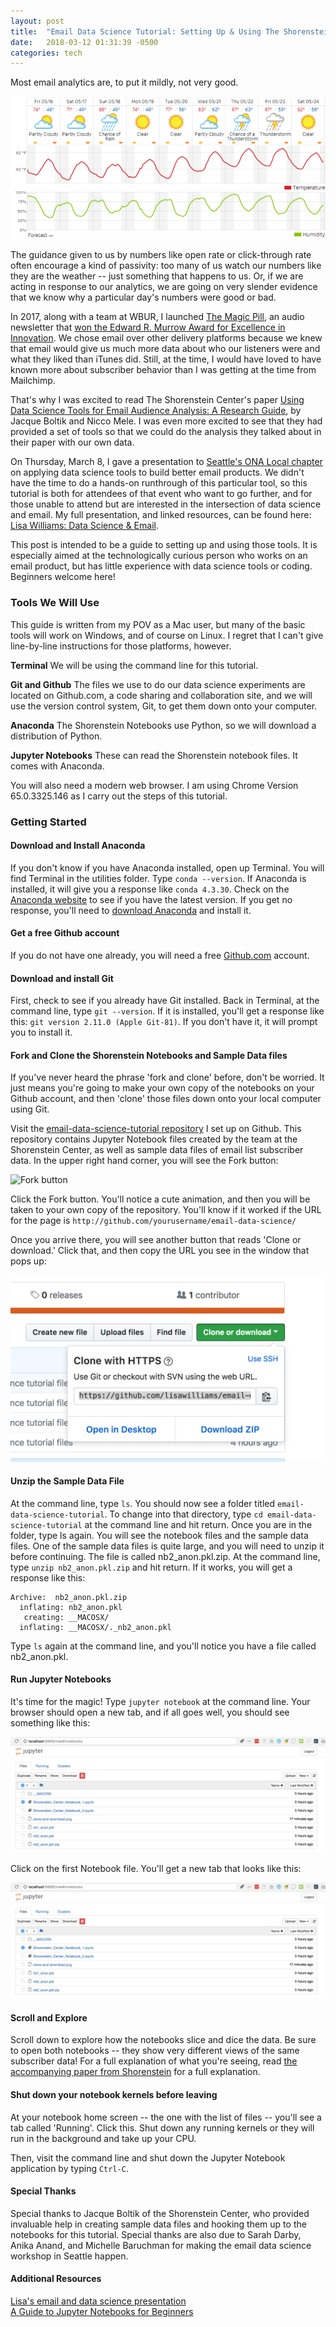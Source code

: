 ```yaml
---
layout: post
title:  "Email Data Science Tutorial: Setting Up & Using The Shorenstein Notebooks"
date:   2018-03-12 01:31:39 -0500
categories: tech
---
```


Most email analytics are, to put it mildly, not very good.

![weather](https://raw.githubusercontent.com/lisawilliams/email/gh-pages/analytics-email-weather.png)

The guidance given to us by numbers like open rate or click-through rate often encourage a kind of passivity: too many of us watch our numbers like they are the weather -- just something that happens to us.  Or, if we are acting in response to our analytics, we are going on very slender evidence that we know why a particular day's numbers were good or bad.

In 2017, along with a team at WBUR, I launched [The Magic Pill](http://www.wbur.org/magicpill), an audio newsletter that [won the Edward R. Murrow Award for Excellence in Innovation](http://legacy.wbur.org/about/blog/2017/04/25/wbur-receives-10-regional-edward-r-murrow-awards-from-the-rtdna). We chose email over other delivery platforms because we knew that email would give us much more data about who our listeners were and what they liked than iTunes did. Still, at the time, I would have loved to have known more about subscriber behavior than I was getting at the time from Mailchimp.

That's why I was excited to read The Shorenstein Center's paper [Using Data Science Tools for Email Audience Analysis: A Research Guide](https://shorensteincenter.org/wp-content/uploads/2017/10/Data-Science-Tools-for-Email-Analysis-Research-Guide.pdf?x78124), by Jacque Boltik and Nicco Mele. I was even more excited to see that they had provided a set of tools so that we could do the analysis they talked about in their paper with our own data.

On Thursday, March 8, I gave a presentation to [Seattle's ONA Local chapter](https://journalists.org/local/seattle/) on applying data science tools to build better email products. We didn't have the time to do a hands-on runthrough of this particular tool, so this tutorial is both for attendees of that event who want to go further, and for those unable to attend but are interested in the intersection of data science and email. My full presentation, and linked resources, can be found here: [Lisa Williams: Data Science & Email](http://lisawilliams.github.io/email/).

This post is intended to be a guide to setting up and using those tools. It is especially aimed at the technologically curious person who works on an email product, but has little experience with data science tools or coding. Beginners welcome here!

### Tools We Will Use

This guide is written from my POV as a Mac user, but many of the basic tools will work on Windows, and of course on Linux. I regret that I can't give line-by-line instructions for those platforms, however.

**Terminal** We will be using the command line for this tutorial.

**Git and Github** The files we use to do our data science experiments are located on Github.com, a code sharing and collaboration site, and we will use the version control system, Git, to get them down onto your computer.

**Anaconda** The Shorenstein Notebooks use Python, so we will download a distribution of Python.

**Jupyter Notebooks** These can read the Shorenstein notebook files. It comes with Anaconda.

You will also need a modern web browser. I am using Chrome Version 65.0.3325.146 as I carry out the steps of this tutorial.

### Getting Started

#### Download and Install Anaconda

If you don't know if you have Anaconda installed, open up Terminal. You will find Terminal in the utilities folder. Type `conda --version`. If Anaconda is installed, it will give you a response like `conda 4.3.30`. Check on the [Anaconda website](https://www.anaconda.com/download/#macos) to see if you have the latest version. If you get no response, you'll need to [download Anaconda](https://www.anaconda.com/download/#macos) and install it.

#### Get a free Github account

If you do not have one already, you will need a free [Github.com](https://www.github.com) account.

#### Download and install Git

First, check to see if you already have Git installed. Back in Terminal, at the command line, type `git --version`. If it is installed, you'll get a response like this: `git version 2.11.0 (Apple Git-81)`. If you don't have it, it will prompt you to install it.

#### Fork and Clone the Shorenstein Notebooks and Sample Data files

If you've never heard the phrase 'fork and clone' before, don't be worried. It just means you're going to make your own copy of the notebooks on your Github account, and then 'clone' those files down onto your local computer using Git.

Visit the [email-data-science-tutorial repository](https://github.com/lisawilliams/email-data-science-tutorial) I set up on Github. This repository contains Jupyter Notebook files created by the team at the Shorenstein Center, as well as sample data files of email list subscriber data. In the upper right hand corner, you will see the Fork button:

![Fork button](https://git-scm.com/book/en/v2/images/forkbutton.png)

Click the Fork button. You'll notice a cute animation, and then you will be taken to your own copy of the repository. You'll know if it worked if the URL for the page is `http://github.com/yourusername/email-data-science/`

Once you arrive there, you will see another button that reads 'Clone or download.' Click that, and then copy the URL you see in the window that pops up:

![Clone and download from Github](https://raw.githubusercontent.com/lisawilliams/email-data-science-tutorial/master/clone-and-download.png)

#### Unzip the Sample Data File

At the command line, type `ls`. You should now see a folder titled `email-data-science-tutorial`. To change into that directory, type `cd email-data-science-tutorial` at the command line and hit return.  Once you are in the folder, type ls again. You will see the notebook files and the sample data files. One of the sample data files is quite large, and you will need to unzip it before continuing. The file is called nb2_anon.pkl.zip.  At the command line, type `unzip nb2_anon.pkl.zip` and hit return. If it works, you will get a response like this:

```
Archive:  nb2_anon.pkl.zip
  inflating: nb2_anon.pkl
   creating: __MACOSX/
  inflating: __MACOSX/._nb2_anon.pkl

```
Type `ls` again at the command line, and you'll notice you have a file called nb2_anon.pkl.

#### Run Jupyter Notebooks

It's time for the magic! Type `jupyter notebook` at the command line. Your browser should open a new tab, and if all goes well, you should see something like this:

![Jupyter Notebook open screen](https://raw.githubusercontent.com/lisawilliams/email-data-science-tutorial/master/Jupyter-notebook-open-screen.png)

Click on the first Notebook file. You'll get a new tab that looks like this:

![Shorenstein Notebook #1](https://raw.githubusercontent.com/lisawilliams/email-data-science-tutorial/master/Jupyter-notebook-open-screen.png)

#### Scroll and Explore

Scroll down to explore how the notebooks slice and dice the data. Be sure to open both notebooks -- they show very different views of the same subscriber data! For a full explanation of what you're seeing, read [the accompanying paper from Shorenstein](https://shorensteincenter.org/wp-content/uploads/2017/10/Data-Science-Tools-for-Email-Analysis-Research-Guide.pdf?x78124) for a full explanation.

#### Shut down your notebook kernels before leaving

At your notebook home screen -- the one with the list of files -- you'll see a tab called 'Running'. Click this. Shut down any running kernels or they will run in the background and take up your CPU.

Then, visit the command line and shut down the Jupyter Notebook application by typing `Ctrl-C`.

#### Special Thanks

Special thanks to Jacque Boltik of the Shorenstein Center, who provided invaluable help in creating sample data files and hooking them up to the notebooks for this tutorial. Special thanks are also due to Sarah Darby, Anika Anand, and Michelle Baruchman for making the email data science workshop in Seattle happen.

#### Additional Resources

[Lisa's email and data science presentation](http://github.io/lisawilliams/email)<br>
[A Guide to Jupyter Notebooks for Beginners](https://jupyter-notebook-beginner-guide.readthedocs.io/en/latest/what_is_jupyter.html)
